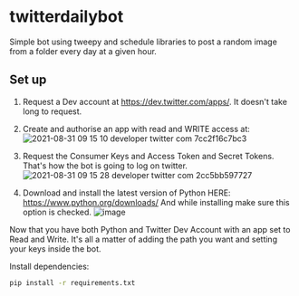 # twitterdailybot
Simple bot using tweepy and schedule libraries to post a random image from a folder every day at a given hour.

Set up
------
1. Request a Dev account at https://dev.twitter.com/apps/. It doesn't take long to request.

2. Create and authorise an app with read and WRITE access at:
 ![2021-08-31 09 15 10 developer twitter com 7cc2f16c7bc3](https://user-images.githubusercontent.com/89781294/131500982-1601baad-4075-494c-9fb9-77c4fa11501c.png)

3. Request the Consumer Keys and Access Token and Secret Tokens. That's how the bot is going to log on twitter.
![2021-08-31 09 15 28 developer twitter com 2cc5bb597727](https://user-images.githubusercontent.com/89781294/131501142-6b065b88-ef23-4072-b7c5-3842dad24716.png)

4. Download and install the latest version of Python HERE:
  https://www.python.org/downloads/
And while installing make sure this option is checked.
![image](https://user-images.githubusercontent.com/89781294/131501804-8ff01ac3-3266-46ec-ada0-5350a4eff289.png)
 
Now that you have both Python and Twitter Dev Account with an app set to Read and Write. It's all a matter of adding the path you want and setting your keys inside the bot.


Install dependencies:

```bash
pip install -r requirements.txt
```
